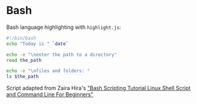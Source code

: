 # Bash

Bash language highlighting with `highlight.js`:

```bash
#!/bin/bash
echo "Today is " `date`

echo -e "\nenter the path to a directory"
read the_path

echo -e "\nfiles and folders: "
ls $the_path
```

Script adapted from Zaira Hira's ["Bash Scripting Tutorial Linux Shell Script and Command Line For Beginners"](https://www.freecodecamp.org/news/bash-scripting-tutorial-linux-shell-script-and-command-line-for-beginners/)